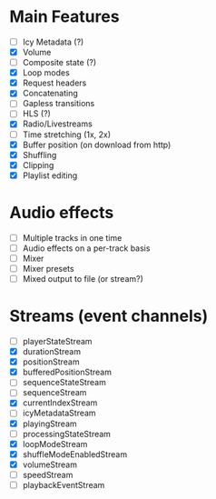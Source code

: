 # Main Features
- [ ] Icy Metadata (?)
- [x] Volume
- [ ] Composite state (?)
- [x] Loop modes
- [x] Request headers
- [x] Concatenating 
- [ ] Gapless transitions
- [ ] HLS (?)
- [x] Radio/Livestreams
- [ ] Time stretching (1x, 2x)
- [x] Buffer position (on download from http)
- [x] Shuffling
- [x] Clipping
- [x] Playlist editing

# Audio effects
- [ ] Multiple tracks in one time
- [ ] Audio effects on a per-track basis
- [ ] Mixer
- [ ] Mixer presets
- [ ] Mixed output to file (or stream?)

# Streams (event channels)
- [ ] playerStateStream
- [x] durationStream
- [x] positionStream
- [x] bufferedPositionStream
- [ ] sequenceStateStream
- [ ] sequenceStream
- [x] currentIndexStream
- [ ] icyMetadataStream
- [x] playingStream
- [ ] processingStateStream
- [x] loopModeStream
- [x] shuffleModeEnabledStream
- [x] volumeStream
- [ ] speedStream
- [ ] playbackEventStream
